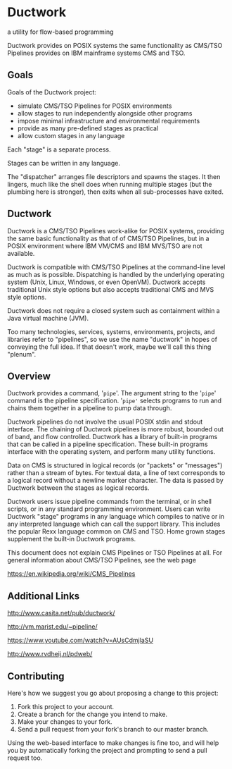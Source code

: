# Ductwork

a utility for flow-based programming

Ductwork provides on POSIX systems the same functionality
as CMS/TSO Pipelines provides on IBM mainframe systems CMS and TSO.

## Goals

Goals of the Ductwork project:

* simulate CMS/TSO Pipelines for POSIX environments
* allow stages to run independently alongside other programs
* impose minimal infrastructure and environmental requirements
* provide as many pre-defined stages as practical
* allow custom stages in any language




Each "stage" is a separate process.

Stages can be written in any language.

The "dispatcher" arranges file descriptors and spawns the stages.
It then lingers, much like the shell does when running multiple
stages (but the plumbing here is stronger), then exits when all
sub-processes have exited.




## Ductwork

Ductwork is a CMS/TSO Pipelines work-alike for POSIX systems,
providing the same basic functionality as that of of CMS/TSO Pipelines,
but in a POSIX environment where IBM VM/CMS and IBM MVS/TSO are not available.

Ductwork is compatible with CMS/TSO Pipelines at the command-line level
as much as is possible.  Dispatching is handled by the underlying
operating system (Unix, Linux, Windows, or even OpenVM).
Ductwork accepts traditional Unix style options
but also accepts traditional CMS and MVS style options.

Ductwork does not require a closed system such as containment within a
Java virtual machine (JVM).

Too many technologies, services, systems, environments, projects,
and libraries refer to "pipelines", so we use the name "ductwork"
in hopes of conveying the full idea. If that doesn't work,
maybe we'll call this thing "plenum".

## Overview

Ductwork provides a command, '`pipe`'. The argument string to the
'`pipe`' command is the pipeline specification. '`pipe'` selects
programs to run and chains them together in a pipeline to pump data through.

Ductwork pipelines do not involve the usual POSIX stdin and stdout interface.
The chaining of Ductwork pipelines is more robust, bounded out of band,
and flow controlled. Ductwork has a library of built-in programs that
can be called in a pipeline specification. These built-in programs
interface with the operating system, and perform many utility functions.

Data on CMS is structured in logical records (or "packets" or "messages")
rather than a stream of bytes. For textual data, a line of text corresponds
to a logical record without a newline marker character. The data is passed
by Ductwork between the stages as logical records.

Ductwork users issue pipeline commands from the terminal, or in shell scripts,
or in any standard programming environment. Users can write Ductwork "stage"
programs in any language which compiles to native or in any interpreted
language which can call the support library. This includes the popular
Rexx language common on CMS and TSO. Home grown stages supplement
the built-in Ductwork programs.

This document does not explain CMS Pipelines or TSO Pipelines at all.
For general information about CMS/TSO Pipelines, see the web page

https://en.wikipedia.org/wiki/CMS_Pipelines

## Additional Links

http://www.casita.net/pub/ductwork/

http://vm.marist.edu/~pipeline/

<!-- http://code.google.com/p/ductwork/ -->

https://www.youtube.com/watch?v=AUsCdmjlaSU

http://www.rvdheij.nl/pdweb/

## Contributing

Here's
how we suggest you go about proposing a change to this project:

1. Fork this project to your account.
1. Create a branch for the change you intend to make.
1. Make your changes to your fork.
1. Send a pull request from your
fork's
branch to our master branch.

Using the web-based interface to make changes is fine too,
and will help you by automatically forking the project
and prompting to send a pull request too.


